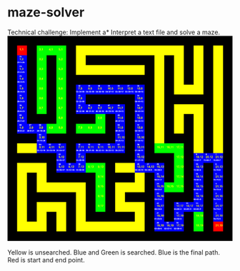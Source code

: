 # maze-solver

Technical challenge: Implement a*
Interpret a text file and solve a maze.
![Preview](https://github.com/goldborough/maze-solver/blob/main/docs/images/PREVIEW_01.PNG)

Yellow is unsearched.
Blue and Green is searched.
Blue is the final path.
Red is start and end point.
